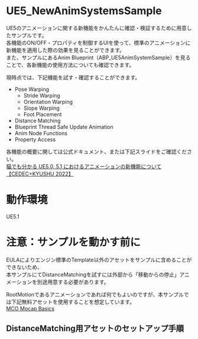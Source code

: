 # UE5_NewAnimSystemsSample
UE5のアニメーションに関する新機能をかんたんに確認・検証するために用意したサンプルです。  
各機能のON/OFF・プロパティを制御するUIを使って、標準のアニメーションに新機能を適用した際の効果を見ることができます。  
また、サンプルにあるAnim Blueprint（ABP_UE5AnimSystemSample）を見ることで、各新機能の使用方法についても確認できます。

現時点では、下記機能を試す・確認することができます。
- Pose Warping
  - Stride Warping
  - Orientation Warping
  - Slope Warping
  - Foot Placement
- Distance Matching
- Blueprint Thread Safe Update Animation
- Anim Node Functions
- Property Access

各機能の概要に関しては公式ドキュメント、または下記スライドをご確認ください。  
[猫でも分かる UE5.0, 5.1 におけるアニメーションの新機能について【CEDEC+KYUSHU 2022】](https://www.docswell.com/s/EpicGamesJapan/ZY3PDK-UE_CEDECKYUSHU2022_UE5Animation)

# 動作環境
UE5.1

# 注意：サンプルを動かす前に
EULAによりエンジン標準のTemplate以外のアセットをサンプルに含めることができないため、  
本サンプルにてDistanceMatchingを試すには外部から「移動からの停止」アニメーションを別途用意する必要があります。

RootMotionであるアニメーションであれば何でもよいのですが、本サンプルでは下記無料アセットを使用することを想定しています。  
[MCO Mocap Basics
](https://www.unrealengine.com/marketplace/ja/product/28fc3cc4332541e3b0037d67a65e5d6d?sessionInvalidated=true)

## DistanceMatching用アセットのセットアップ手順
